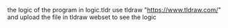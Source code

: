 the logic of the program in logic.tldr 
use tldraw "https://www.tldraw.com/"
and upload the file in tldraw webset to see the logic
